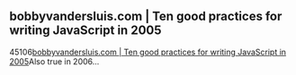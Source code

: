 <article><h2>bobbyvandersluis.com &#124; Ten good practices for writing JavaScript in 2005</h2><time><span class="day">4</span><span class="month">5</span><span class="year">106</span></time><a href="http://www.bobbyvandersluis.com/articles/goodpractices.php">bobbyvandersluis.com | Ten good practices for writing JavaScript in 2005</a>Also true in 2006...</article>